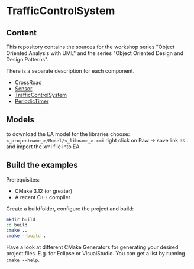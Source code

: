 # TrafficControlSystem

## Content

This repository contains the sources for the workshop series "Object Oriented
Analysis with UML" and the series "Object Oriented Design and Design Patterns".

There is a separate description for each component.

- [CrossRoad](./CrossRoadLib/CrossRoad.md)
- [Sensor](./Sensor/Sensor.md)
- [TrafficControlSystem](./TrafficControlSystem/TrafficControlSystem.md)
- [PeriodicTimer](./PeriodicTimer/PeriodicTimer.md)

## Models

to download the EA model for the libraries choose:
`<_projectname_>/Model/<_libname_>.xmi` right click on Raw -> save link as.. and
import the xmi file into EA

## Build the examples

Prerequisites:

- CMake 3.12 (or greater)
- A recent C++ compiler

Create a buildfolder, configure the project and build:

```bash
mkdir build
cd build
cmake ..
cmake --build .
```

Have a look at different CMake Generators for generating your desired project
files. E.g. for Eclipse or VisualStudio. You can get a list by running `cmake
--help`.